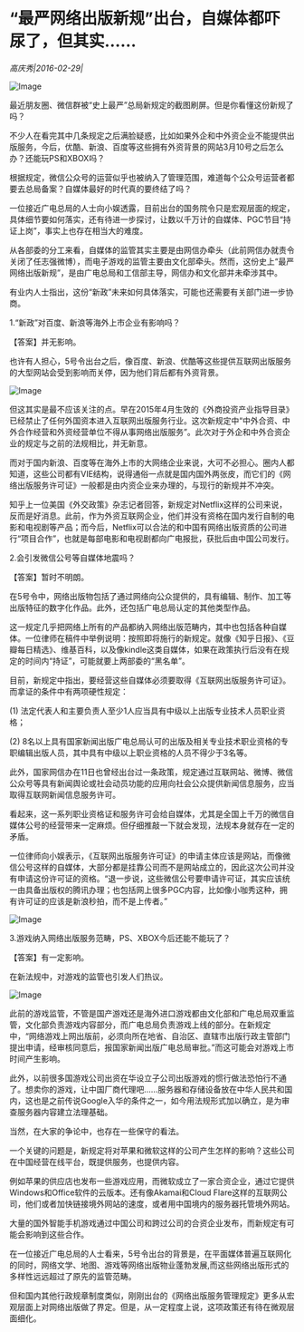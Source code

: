 # “最严网络出版新规”出台，自媒体都吓尿了，但其实……

*高庆秀|2016-02-29|*

![Image](http://static.ylzbl.com/uploads/ueditor/php/upload/image/20170925/1506325926597299.jpeg)

最近朋友圈、微信群被“史上最严”总局新规定的截图刷屏。但是你看懂这份新规了吗？

不少人在看完其中几条规定之后满脸疑惑，比如如果外企和中外资企业不能提供出版服务，今后，优酷、新浪、百度等这些拥有外资背景的网站3月10号之后怎么办？还能玩PS和XBOX吗？

根据规定，微信公众号的运营似乎也被纳入了管理范围，难道每个公众号运营者都要去总局备案？自媒体最好的时代真的要终结了吗？

一位接近广电总局的人士向小娱透露，目前出台的国务院令只是宏观层面的规定，具体细节要如何落实，还有待进一步探讨，让数以千万计的自媒体、PGC节目“持证上岗”，事实上也存在相当大的难度。

从各部委的分工来看，自媒体的监管其实主要是由网信办牵头（此前网信办就责令关闭了任志强微博），而电子游戏的监管主要由文化部牵头。然而，这份史上“最严网络出版新规”，是由广电总局和工信部主导，网信办和文化部并未牵涉其中。

有业内人士指出，这份“新政”未来如何具体落实，可能也还需要有关部门进一步协商。

1.“新政”对百度、新浪等海外上市企业有影响吗？

【答案】并无影响。

也许有人担心，5号令出台之后，像百度、新浪、优酷等这些提供互联网出版服务的大型网站会受到影响而关停，因为他们背后都有外资背景。

![Image](http://si1.go2yd.com/get-image/0GxhzK7i0Se)

但这其实是最不应该关注的点。早在2015年4月生效的《外商投资产业指导目录》已经禁止了任何外国资本进入互联网出版服务行业。这次新规定中“中外合资、中外合作经营和外资经营单位不得从事网络出版服务”。此次对于外企和中外合资企业的规定与之前的法规相比，并无新意。

而对于国内新浪、百度等在海外上市的大网络企业来说，大可不必担心。圈内人都知道，这些公司都有VIE结构，说得通俗一点就是国内国外两张皮，而它们的《网络出版服务许可证》一般都是由内资企业来办理的，与现行的新规并不冲突。

知乎上一位美国《外交政策》杂志记者回答，新规定对Netflix这样的公司来说，反而是好消息。此前，作为外资互联网企业，他们并没有资格在国内发行自制的电影和电视剧等产品；而今后，Netflix可以合法的和中国有网络出版资质的公司进行“项目合作”，也就是每部电影和电视剧都向广电报批，获批后由中国公司发行。

2.会引发微信公号等自媒体地震吗？

【答案】暂时不明朗。

在5号令中，网络出版物包括了通过网络向公众提供的，具有编辑、制作、加工等出版特征的数字化作品。此外，还包括广电总局认定的其他类型作品。

这一规定几乎把网络上所有的产品都纳入网络出版范畴内，其中也包括各种自媒体。一位律师在稿件中举例说明：按照即将施行的新规定。就像《知乎日报》、《豆瓣每日精选》、维基百科，以及像kindle这类自媒体，如果在政策执行后没有在规定的时间内“持证”，可能就要上两部委的“黑名单”。

目前，新规定中指出，要经营这些自媒体必须要取得《互联网出版服务许可证》。而拿证的条件中有两项硬性规定：

(1) 法定代表人和主要负责人至少1人应当具有中级以上出版专业技术人员职业资格；

(2) 8名以上具有国家新闻出版广电总局认可的出版及相关专业技术职业资格的专职编辑出版人员，其中具有中级以上职业资格的人员不得少于3名等。

此外，国家网信办在11日也曾经出台过一条政策，规定通过互联网站、微博、微信公众号等具有新闻舆论或社会动员功能的应用向社会公众提供新闻信息服务，应当取得互联网新闻信息服务许可。

看起来，这一系列职业资格证和服务许可会给自媒体，尤其是全国上千万的微信自媒体公号的经营带来一定麻烦。但仔细推敲一下就会发现，法规本身就存在一定的矛盾。

一位律师向小娱表示，《互联网出版服务许可证》的申请主体应该是网站，而像微信公号这样的自媒体，大部分都是挂靠公司而不是网站成立的，因此这次公司并没有申请这份许可证的资格。“退一步说，这些微信公号要申请许可证，其实应该统一由具备出版权的腾讯办理；也包括网上很多PGC内容，比如像小咖秀这种，拥有许可证的应该是新浪秒拍，而不是上传者。”

![Image](http://si1.go2yd.com/get-image/0GxhzLKC9gm)

3.游戏纳入网络出版服务范畴，PS、XBOX今后还能不能玩了？

【答案】有一定影响。

在新法规中，对游戏的监管也引发人们热议。

![Image](http://si1.go2yd.com/get-image/0GxhzMtqyFU)

此前的游戏监管，不管是国产游戏还是海外进口游戏都由文化部和广电总局双重监管，文化部负责游戏内容部分，而广电总局负责游戏上线的部分。在新规定中，“网络游戏上网出版前，必须向所在地省、自治区、直辖市出版行政主管部门提出申请，经审核同意后，报国家新闻出版广电总局审批。”而这可能会对游戏上市时间产生影响。

此外，以前很多国游戏公司出资在华设立子公司出版游戏的惯行做法恐怕行不通了。想卖你的游戏，让中国厂商代理吧……服务器和存储设备放在中华人民共和国内，这也是之前传说Google入华的条件之一，如今用法规形式加以确立，是为审查服务器内容建立法理基础。

当然，在大家的争论中，也存在一些保守的看法。

一个关键的问题是，新规定将对苹果和微软这样的公司产生怎样的影响？这些公司在中国经营在线平台，既提供服务，也提供内容。

例如苹果的供应店也发布一些游戏应用，而微软成立了一家合资企业，通过它提供Windows和Office软件的云版本。还有像Akamai和Cloud Flare这样的互联网公司，他们或者加快链接境外网站的速度，或者用中国境内的服务器托管境外网站。

大量的国外智能手机游戏通过中国公司和跨过公司的合资企业发布，而新规定有可能会影响到这些合作。

在一位接近广电总局的人士看来，5号令出台的背景是，在平面媒体普遍互联网化的同时，网络文学、地图、游戏等网络出版物业蓬勃发展,而这些网络出版形式的多样性远远超过了原先的监管范畴。

但和国内其他行政规章制度类似，刚刚出台的《网络出版服务管理规定》更多从宏观层面上对网络出版做了界定。但是，从一定程度上说，这项政策还有待在微观层面细化。

